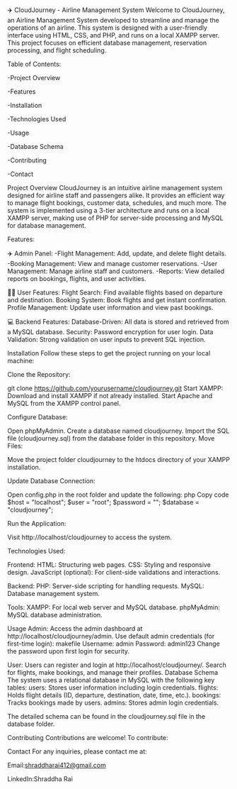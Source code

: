 ✈️ CloudJourney - Airline Management System
Welcome to CloudJourney, an Airline Management System developed to streamline and manage the operations of an airline. This system is designed with a user-friendly interface using HTML, CSS, and PHP, and runs on a local XAMPP server. This project focuses on efficient database management, reservation processing, and flight scheduling.


Table of Contents:

-Project Overview

-Features

-Installation

-Technologies Used

-Usage

-Database Schema

-Contributing

-Contact


Project Overview
CloudJourney is an intuitive airline management system designed for airline staff and passengers alike. It provides an efficient way to manage flight bookings, customer data, schedules, and much more. The system is implemented using a 3-tier architecture and runs on a local XAMPP server, making use of PHP for server-side processing and MySQL for database management.

Features:

✈️ Admin Panel:
-Flight Management: Add, update, and delete flight details.
-Booking Management: View and manage customer reservations.
-User Management: Manage airline staff and customers.
-Reports: View detailed reports on bookings, flights, and user activities.

👨‍💻 User Features:
Flight Search: Find available flights based on departure and destination.
Booking System: Book flights and get instant confirmation.
Profile Management: Update user information and view past bookings.

💻 Backend Features:
Database-Driven: All data is stored and retrieved from a MySQL database.
Security: Password encryption for user login.
Data Validation: Strong validation on user inputs to prevent SQL injection.

Installation
Follow these steps to get the project running on your local machine:

Clone the Repository:

git clone https://github.com/yourusername/cloudjourney.git
Start XAMPP:
Download and install XAMPP if not already installed.
Start Apache and MySQL from the XAMPP control panel.

Configure Database:

Open phpMyAdmin.
Create a database named cloudjourney.
Import the SQL file (cloudjourney.sql) from the database folder in this repository.
Move Files:

Move the project folder cloudjourney to the htdocs directory of your XAMPP installation.

Update Database Connection:

Open config.php in the root folder and update the following:
php
Copy code
$host = "localhost";
$user = "root";
$password = "";
$database = "cloudjourney";

Run the Application:

Visit http://localhost/cloudjourney to access the system.

Technologies Used:

Frontend:
HTML: Structuring web pages.
CSS: Styling and responsive design.
JavaScript (optional): For client-side validations and interactions.

Backend:
PHP: Server-side scripting for handling requests.
MySQL: Database management system.

Tools:
XAMPP: For local web server and MySQL database.
phpMyAdmin: MySQL database administration.

Usage
Admin:
Access the admin dashboard at http://localhost/cloudjourney/admin.
Use default admin credentials (for first-time login):
makefile
Username: admin
Password: admin123
Change the password upon first login for security.

User:
Users can register and login at http://localhost/cloudjourney/.
Search for flights, make bookings, and manage their profiles.
Database Schema
The system uses a relational database in MySQL with the following key tables:
users: Stores user information including login credentials.
flights: Holds flight details (ID, departure, destination, date, time, etc.).
bookings: Tracks bookings made by users.
admins: Stores admin login credentials.

The detailed schema can be found in the cloudjourney.sql file in the database folder.


Contributing
Contributions are welcome! To contribute:



Contact
For any inquiries, please contact me at:

Email:shraddharai412@gmail.com

LinkedIn:Shraddha Rai
